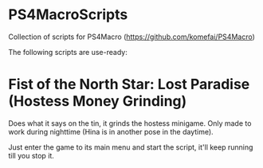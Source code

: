 # PS4MacroScripts
Collection of scripts for PS4Macro
(https://github.com/komefai/PS4Macro)

The following scripts are use-ready:

# Fist of the North Star: Lost Paradise (Hostess Money Grinding)

Does what it says on the tin, it grinds the hostess minigame.
Only made to work during nighttime (Hina is in another pose in the daytime).

Just enter the game to its main menu and start the script, it'll keep running till you stop it.
